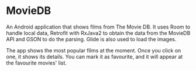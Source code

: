 # MovieDB
An Android application that shows films from The Movie DB. It uses Room to handle local data, Retrofit with RxJava2 to obtain the data from the MovieDB API and GSON to do the parsing. Glide is also used to load the images.

The app shows the most popular films at the moment. Once you click on one, it shows its details. You can mark it as favourite, and it will appear at the favourite movies' list.
